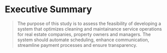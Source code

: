 # Executive Summary
> The purpose of this study is to assess the feasibility of developing a system that optimizes cleaning and maintainance service operations for real estate companies, property owners and managers. The system should automate scheduling, enhance communication, streamline payment processes and ensure transparency.